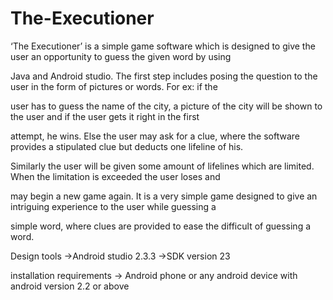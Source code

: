 # The-Executioner
‘The Executioner’ is a simple game software which is designed to give the user an opportunity to guess the given word by using

Java and Android studio. The first step includes posing the question to the user in the form of pictures or words. For ex: if the

user has to guess the name of the city, a picture of the city will be shown to the user and if the user gets it right in the first

attempt, he wins. Else the user may ask for a clue, where the software provides a stipulated clue but deducts one lifeline of his.

Similarly the user will be given some amount of lifelines which are limited. When the limitation is exceeded the user loses and

may begin a new game again. It is a very simple game designed to give an intriguing experience to the user while guessing a

simple word, where clues are provided to ease the difficult of guessing a word.

Design tools
->Android studio 2.3.3
->SDK version 23

installation requirements
-> Android phone or any android device with android version 2.2 or above
